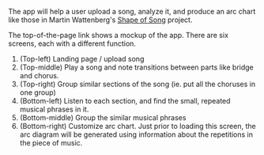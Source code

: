 The app will help a user upload a song, analyze it, and produce an arc chart like those in Martin Wattenberg's [Shape of Song](http://www.bewitched.com/song.html) project. 

The top-of-the-page link shows a mockup of the app. There are six screens, each with a different function. 

1. (Top-left) Landing page / upload song
2. (Top-middle) Play a song and note transitions between parts like bridge and chorus.
3. (Top-right) Group similar sections of the song (ie. put all the choruses in one group)
4. (Bottom-left) Listen to each section, and find the small, repeated musical phrases in it. 
5. (Bottom-middle) Group the similar musical phrases
6. (Bottom-right) Customize arc chart. Just prior to loading this screen, the arc diagram will be generated using information about the repetitions in the piece of music.